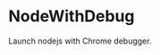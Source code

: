 # NodeWithDebug
Launch nodejs with Chrome debugger.































































